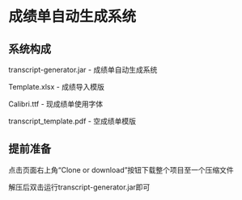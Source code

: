 # 成绩单自动生成系统

## 系统构成

transcript-generator.jar - 成绩单自动生成系统

Template.xlsx - 成绩导入模版
      
Calibri.ttf - 现成绩单使用字体
      
transcript_template.pdf - 空成绩单模版
      
## 提前准备

点击页面右上角“Clone or download”按钮下载整个项目至一个压缩文件

解压后双击运行transcript-generator.jar即可


